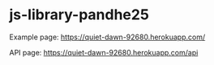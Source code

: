 # js-library-pandhe25

Example page: https://quiet-dawn-92680.herokuapp.com/

API page: https://quiet-dawn-92680.herokuapp.com/api

